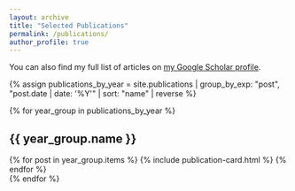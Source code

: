 ```yaml
---
layout: archive
title: "Selected Publications"
permalink: /publications/
author_profile: true
---
```


<div class="publications-intro">
  <p>You can also find my full list of articles on <a href="https://scholar.google.com/citations?hl=en&user=ddBNGlwAAAAJ">my Google Scholar profile</a>.</p>
</div>

<div class="publications-container">
  {% assign publications_by_year = site.publications | group_by_exp: "post", "post.date | date: '%Y'" | sort: "name" | reverse %}
  
  {% for year_group in publications_by_year %}
    <div class="year-section">
      <h2 class="year-header">{{ year_group.name }}</h2>
      <div class="publications-grid">
        {% for post in year_group.items %}
          {% include publication-card.html %}
        {% endfor %}
      </div>
    </div>
  {% endfor %}
</div>
